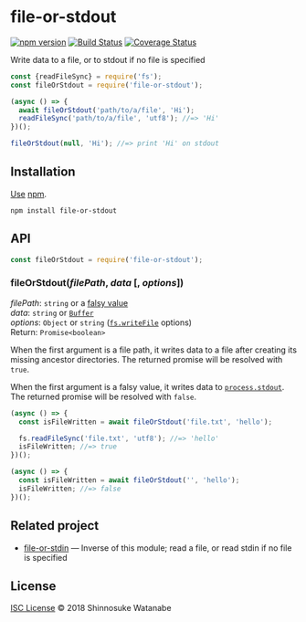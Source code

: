 # file-or-stdout

[![npm version](https://img.shields.io/npm/v/file-or-stdout.svg)](https://www.npmjs.com/package/file-or-stdout)
[![Build Status](https://travis-ci.org/shinnn/file-or-stdout.svg?branch=master)](https://travis-ci.org/shinnn/file-or-stdout)
[![Coverage Status](https://img.shields.io/coveralls/shinnn/file-or-stdout.svg)](https://coveralls.io/github/shinnn/file-or-stdout?branch=master)

Write data to a file, or to stdout if no file is specified

```javascript
const {readFileSync} = require('fs');
const fileOrStdout = require('file-or-stdout');

(async () => {
  await fileOrStdout('path/to/a/file', 'Hi');
  readFileSync('path/to/a/file', 'utf8'); //=> 'Hi'
})();

fileOrStdout(null, 'Hi'); //=> print 'Hi' on stdout
```

## Installation

[Use](https://docs.npmjs.com/cli/install) [npm](https://docs.npmjs.com/getting-started/what-is-npm).

```
npm install file-or-stdout
```

## API

```javascript
const fileOrStdout = require('file-or-stdout');
```

### fileOrStdout(*filePath*, *data* [, *options*])

*filePath*: `string` or a [falsy value](https://developer.mozilla.org/docs/Glossary/Falsy)  
*data*: `string` or [`Buffer`](https://nodejs.org/api/buffer.html#buffer_class_buffer)  
*options*: `Object` or `string` ([`fs.writeFile`](https://nodejs.org/api/fs.html#fs_fs_writefile_file_data_options_callback) options)  
Return: `Promise<boolean>`

When the first argument is a file path, it writes data to a file after creating its missing ancestor directories. The returned promise will be resolved with `true`.

When the first argument is a falsy value, it writes data to [`process.stdout`](https://nodejs.org/api/process.html#process_process_stdout). The returned promise will be resolved with `false`.

```javascript
(async () => {
  const isFileWritten = await fileOrStdout('file.txt', 'hello');

  fs.readFileSync('file.txt', 'utf8'); //=> 'hello'
  isFileWritten; //=> true
})();

(async () => {
  const isFileWritten = await fileOrStdout('', 'hello');
  isFileWritten; //=> false
})();
```

## Related project

* [file-or-stdin](https://github.com/shinnn/file-or-stdin) — Inverse of this module; read a file, or read stdin if no file is specified

## License

[ISC License](./LICENSE) © 2018 Shinnosuke Watanabe
